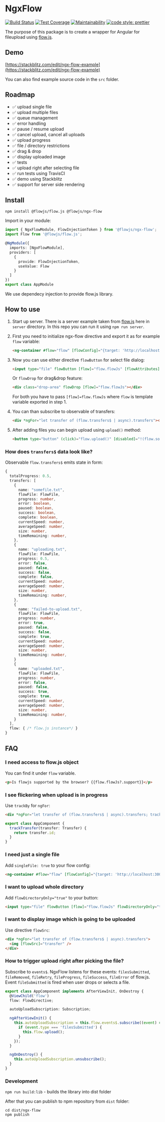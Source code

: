 # NgxFlow

[![Build Status](https://travis-ci.com/flowjs/ngx-flow.svg?branch=master)](https://travis-ci.com/flowjs/ngx-flow)
[![Test Coverage](https://api.codeclimate.com/v1/badges/29153dcefffff1fe5a5c/test_coverage)](https://codeclimate.com/github/flowjs/ngx-flow/test_coverage)
[![Maintainability](https://api.codeclimate.com/v1/badges/29153dcefffff1fe5a5c/maintainability)](https://codeclimate.com/github/flowjs/ngx-flow/maintainability)
[![code style: prettier](https://img.shields.io/badge/code_style-prettier-ff69b4.svg?style=flat-square)](https://github.com/prettier/prettier)

The purpose of this package is to create a wrapper for Angular for fileupload using [flow.js](https://github.com/flowjs/flow.js).

## Demo

[https://stackblitz.com/edit/ngx-flow-example](https://stackblitz.com/edit/ngx-flow-example)

You can also find example source code in the `src` folder.

## Roadmap

- ✅ upload single file
- ✅ upload multiple files
- ✅ queue management
- ✅ error handling
- ✅ pause / resume upload
- ✅ cancel upload, cancel all uploads
- ✅ upload progress
- ✅ file / directory restrictions
- ✅ drag & drop
- ✅ display uploaded image
- ✅ tests
- ✅ upload right after selecting file
- ✅ run tests using TravisCI
- ✅ demo using Stackblitz
- ✅ support for server side rendering

## Install

`npm install @flowjs/flow.js @flowjs/ngx-flow`

Import in your module:

```typescript
import { NgxFlowModule, FlowInjectionToken } from '@flowjs/ngx-flow';
import Flow from '@flowjs/flow.js';

@NgModule({
  imports: [NgxFlowModule],
  providers: [
    {
      provide: FlowInjectionToken,
      useValue: Flow
    }
  ]
})
export class AppModule
```

We use dependecy injection to provide flow.js library.

## How to use

1. Start up server. There is a server example taken from [flow.js](https://github.com/flowjs/flow.js) here in `server` directory. In this repo you can run it using `npm run server`.

1. First you need to initialize ngx-flow directive and export it as for example `flow` variable:

   ```html
   <ng-container #flow="flow" [flowConfig]="{target: 'http://localhost:3000/upload'}"></ng-container>
   ```

1. Now you can use either directive `flowButton` for select file dialog:

   ```html
   <input type="file" flowButton [flow]="flow.flowJs" [flowAttributes]="{accept: 'image/*'}" />
   ```

   Or `flowDrop` for drag&drop feature:

   ```html
   <div class="drop-area" flowDrop [flow]="flow.flowJs"></div>
   ```

   For both you have to pass `[flow]=flow.flowJs` where `flow` is template variable exported in step 1.

1. You can than subscribe to observable of transfers:

   ```html
   <div *ngFor="let transfer of (flow.transfers$ | async).transfers"></div>
   ```

1. After adding files you can begin upload using `upload()` method:

   ```html
   <button type="button" (click)="flow.upload()" [disabled]="!(flow.somethingToUpload$ | async)">Start upload</button>
   ```

### How does `transfers$` data look like?

Observable `flow.transfers$` emits state in form:

```typescript
{
  totalProgress: 0.5,
  transfers: [
    {
      name: "somefile.txt",
      flowFile: FlowFile,
      progress: number,
      error: boolean,
      paused: boolean,
      success: boolean,
      complete: boolean,
      currentSpeed: number,
      averageSpeed: number,
      size: number,
      timeRemaining: number,
    },
    {
      name: "uploading.txt",
      flowFile: FlowFile,
      progress: 0.5,
      error: false,
      paused: false,
      success: false,
      complete: false,
      currentSpeed: number,
      averageSpeed: number,
      size: number,
      timeRemaining: number,
    },
    {
      name: "failed-to-upload.txt",
      flowFile: FlowFile,
      progress: number,
      error: true,
      paused: false,
      success: false,
      complete: true,
      currentSpeed: number,
      averageSpeed: number,
      size: number,
      timeRemaining: number,
    }
    {
      name: "uploaded.txt",
      flowFile: FlowFile,
      progress: number,
      error: false,
      paused: false,
      success: true,
      complete: true,
      currentSpeed: number,
      averageSpeed: number,
      size: number,
      timeRemaining: number,
    }
  ],
  flow: { /* flow.js instance*/ }
}
```

## FAQ

### I need access to flow.js object

You can find it under `flow` variable.

```html
<p>Is flowjs supported by the browser? {{flow.flowJs?.support}}</p>
```

### I see flickering when upload is in progress

Use `trackBy` for `ngFor`:

```html
<div *ngFor="let transfer of (flow.transfers$ | async).transfers; trackBy: trackTransfer"></div>
```

```typescript
export class AppComponent {
  trackTransfer(transfer: Transfer) {
    return transfer.id;
  }
}
```

### I need just a single file

Add `singleFile: true` to your flow config:

```html
<ng-container #flow="flow" [flowConfig]="{target: 'http://localhost:3000/upload', singleFile: true}"></ng-container>
```

### I want to upload whole directory

Add `flowDirectoryOnly="true"` to your button:

```html
<input type="file" flowButton [flow]="flow.flowJs" flowDirectoryOnly="true" [flowAttributes]="{accept: 'image/*'}" />
```

### I want to display image which is going to be uploaded

Use directive `flowSrc`:

```html
<div *ngFor="let transfer of (flow.transfers$ | async).transfers">
  <img [flowSrc]="transfer" />
</div>
```

### How to trigger upload right after picking the file?

Subscribe to `events$`. NgxFlow listens for these events: `filesSubmitted`, `fileRemoved`, `fileRetry`, `fileProgress`, `fileSuccess`, `fileError` of flow.js. Event `fileSubmitted` is fired when user drops or selects a file.

```typescript
export class AppComponent implements AfterViewInit, OnDestroy {
  @ViewChild('flow')
  flow: FlowDirective;

  autoUploadSubscription: Subscription;

  ngAfterViewInit() {
    this.autoUploadSubscription = this.flow.events$.subscribe((event) => {
      if (event.type === 'filesSubmitted') {
        this.flow.upload();
      }
    });
  }

  ngOnDestroy() {
    this.autoUploadSubscription.unsubscribe();
  }
}
```

### Development

`npm run build:lib` - builds the library into dist folder

After that you can publish to npm repository from `dist` folder:

```
cd dist/ngx-flow
npm publish
```

